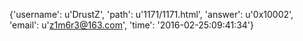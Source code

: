 {'username': u'DrustZ', 'path': u'1171/1171.html', 'answer': u'0x10002', 'email': u'z1m6r3@163.com', 'time': '2016-02-25:09:41:34'}